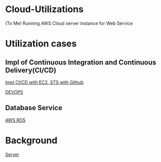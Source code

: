 # Cloud-Utilizations
(To Me) Running AWS Cloud server instance for Web Service

# Utilization cases
## Impl of Continuous Integration and Continuous Delivery(CI/CD)
[Impl CI/CD with EC2, STS with Github](https://github.com/devsacti/Cloud-Utilizations/tree/main/Impl%20CICD)

[DEVOPS](https://github.com/devsacti/Cloud-Utilizations/tree/main/DEVOPS)

## Database Service
[AWS RDS](https://github.com/devsacti/Cloud-Utilizations/tree/main/Database%20Service)

# Background
[Server](https://github.com/devsacti/Server)